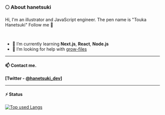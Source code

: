 ### 🌕 About hanetsuki
Hi, I'm an illustrator and JavaScript engineer. The pen name is "Touka Hanetsuki" Follow me 🤝

<br>

- 🌱 I’m currently learning **Next.js**, **React**, **Node.js**
- 🙌 I’m looking for help with [grow-files](https://github.com/tsuki-lab/grow-files)

***

#### 📫 Contact me.
**[Twitter - [@hanetsuki_dev](https://twitter.com/hanetsuki_dev)]**

***

#### ⚡️ Status
[![Top used Langs](https://github-readme-stats.vercel.app/api?username=tsuki-lab&show_icons=true&locale=en)](https://github.com/tsuki-lab/)

<!--
**tsuki-lab/tsuki-lab** is a ✨ _special_ ✨ repository because its `README.md` (this file) appears on your GitHub profile.

Here are some ideas to get you started:

- 🔭 I’m currently working on ...
- 👯 I’m looking to collaborate on ...
- 💬 Ask me about ...
- 😄 Pronouns: ...
- ⚡ Fun fact: ...
-->
